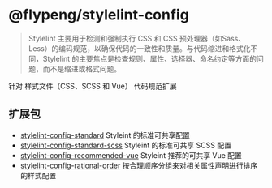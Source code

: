 # @flypeng/stylelint-config

> Stylelint 主要用于检测和强制执行 CSS 和 CSS 预处理器（如Sass、Less）的编码规范，以确保代码的一致性和质量。与代码缩进和格式化不同，Stylelint 的主要焦点是检查规则、属性、选择器、命名约定等方面的问题，而不是缩进或格式问题。

针对 样式文件（CSS、SCSS 和 Vue） 代码规范扩展

## 扩展包

- [stylelint-config-standard](https://github.com/stylelint/stylelint-config-standard) Styleint 的标准可共享配置
- [stylelint-config-standard-scss](https://github.com/stylelint-scss/stylelint-config-standard-scss) Styleint 的标准可共享 SCSS 配置
- [stylelint-config-recommended-vue](https://github.com/ota-meshi/stylelint-config-recommended-vue) Styleint 推荐的可共享 Vue 配置
- [stylelint-config-rational-order](https://github.com/constverum/stylelint-config-rational-order) 按合理顺序分组来对相关属性声明进行排序的样式配置
